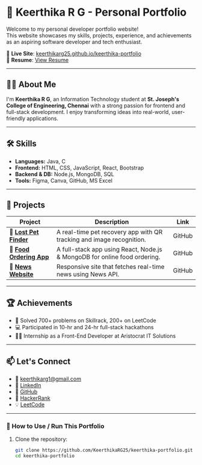 # 🌟 Keerthika R G - Personal Portfolio

Welcome to my personal developer portfolio website!  
This website showcases my skills, projects, experience, and achievements as an aspiring software developer and tech enthusiast.

🔗 **Live Site**: [keerthikarg25.github.io/keerthika-portfolio](https://keerthikarg25.github.io/keerthika-portfolio/)  
📄 **Resume**: [View Resume](./Keerthika_Resume_IT.pdf)

---

## 💁‍♀️ About Me

I'm **Keerthika R G**, an Information Technology student at **St. Joseph's College of Engineering, Chennai** with a strong passion for frontend and full-stack development. I enjoy transforming ideas into real-world, user-friendly applications.

---

## 🛠️ Skills

- **Languages:** Java, C
- **Frontend:** HTML, CSS, JavaScript, React, Bootstrap
- **Backend & DB:** Node.js, MongoDB, SQL
- **Tools:** Figma, Canva, GitHub, MS Excel

---

## 🚀 Projects

| Project | Description | Link |
|--------|-------------|------|
| 🐾 **[Lost Pet Finder](https://github.com/KeerthikaRG25/LostPetFinder)** | A real-time pet recovery app with QR tracking and image recognition. | GitHub |
| 🍔 **[Food Ordering App](https://github.com/KeerthikaRG25/Food-Ordering-app)** | A full-stack app using React, Node.js & MongoDB for online food ordering. | GitHub |
| 📰 **[News Website](https://github.com/KeerthikaRG25/NewsWebsite)** | Responsive site that fetches real-time news using News API. | GitHub |

---

## 🏆 Achievements

- 🔢 Solved 700+ problems on Skillrack, 200+ on LeetCode
- 💻 Participated in 10-hr and 24-hr full-stack hackathons
- 👩‍💻 Internship as a Front-End Developer at Aristocrat IT Solutions

---

## 📫 Let's Connect

- 📧 [keerthikarg1@gmail.com](mailto:keerthikarg1@gmail.com)
- 💼 [LinkedIn](https://www.linkedin.com/in/keerthika-rg-984722258/)
- 🐙 [GitHub](https://github.com/KeerthikaRG25)
- 🧠 [HackerRank](https://www.hackerrank.com/keerthikarg1/hackos)
- 💡 [LeetCode](https://leetcode.com/u/Keerthika-25/)

---

### 📌 How to Use / Run This Portfolio

1. Clone the repository:
   ```bash
   git clone https://github.com/KeerthikaRG25/keerthika-portfolio.git
   cd keerthika-portfolio
